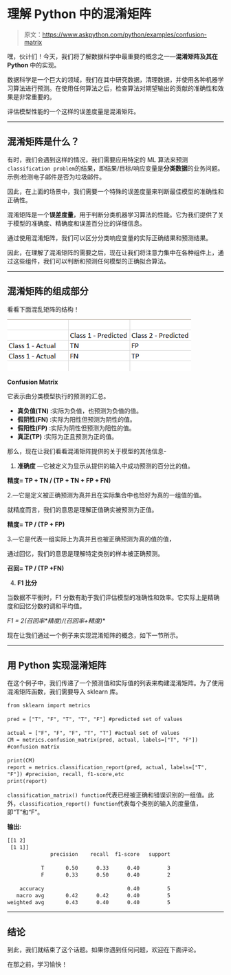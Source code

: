 # 理解 Python 中的混淆矩阵

> 原文：<https://www.askpython.com/python/examples/confusion-matrix>

嘿，伙计们！今天，我们将了解数据科学中最重要的概念之一—**混淆矩阵及其在 Python** 中的实现。

数据科学是一个巨大的领域，我们在其中研究数据，清理数据，并使用各种机器学习算法进行预测。在使用任何算法之后，检查算法对期望输出的贡献的准确性和效果是非常重要的。

评估模型性能的一个这样的误差度量是混淆矩阵。

* * *

## 混淆矩阵是什么？

有时，我们会遇到这样的情况，我们需要应用特定的 ML 算法来预测`classification problem`的结果，即结果/目标/响应变量是**分类数据**的业务问题。示例:检测电子邮件是否为垃圾邮件。

因此，在上面的场景中，我们需要一个特殊的误差度量来判断最佳模型的准确性和正确性。

混淆矩阵是一个**误差度量**，用于判断分类机器学习算法的性能。它为我们提供了关于模型的准确度、精确度和误差百分比的详细信息。

通过使用混淆矩阵，我们可以区分分类响应变量的实际正确结果和预测结果。

因此，在理解了混淆矩阵的需要之后，现在让我们将注意力集中在各种组件上，通过这些组件，我们可以判断和预测任何模型的正确拟合算法。

* * *

## 混淆矩阵的组成部分

看看下面混乱矩阵的结构！

![Confusion Matrix](img/2fe5fbee23f97d0d39e2d49c14e6b5c8.png)

**Confusion Matrix**

它表示由分类模型执行的预测的汇总。

*   **真负值(TN)** :实际为负值，也预测为负值的值。
*   **假阴性(FN)** :实际为阳性但预测为阴性的值。
*   **假阳性(FP)** :实际为阴性但预测为阳性的值。
*   **真正(TP)** :实际为正且预测为正的值。

那么，现在让我们看看混淆矩阵提供的关于模型的其他信息-

1.  **准确度** —它被定义为显示从提供的输入中成功预测的百分比的值。

**精度= TP + TN / (TP + TN + FP + FN)**

2.—它是定义被正确预测为真并且在实际集合中也恰好为真的一组值的值。

就精度而言，我们的意思是理解正值确实被预测为正值。

**精度= TP / (TP + FP)**

3.—它是代表一组实际上为真并且也被正确预测为真的值的值，

通过回忆，我们的意思是理解特定类别的样本被正确预测。

**召回= TP / (TP +FN)**

4. **F1 比分**

当数据不平衡时，F1 分数有助于我们评估模型的准确性和效率。它实际上是精确度和回忆分数的调和平均值。

**F1 = 2*(召回率*精度)/(召回率+精度)**

现在让我们通过一个例子来实现混淆矩阵的概念，如下一节所示。

* * *

## 用 Python 实现混淆矩阵

在这个例子中，我们传递了一个预测值和实际值的列表来构建混淆矩阵。为了使用混淆矩阵函数，我们需要导入 sklearn 库。

```
from sklearn import metrics

pred = ["T", "F", "T", "T", "F"] #predicted set of values

actual = ["F", "F", "F", "T", "T"] #actual set of values
CM = metrics.confusion_matrix(pred, actual, labels=["T", "F"]) #confusion matrix

print(CM)
report = metrics.classification_report(pred, actual, labels=["T", "F"]) #precision, recall, f1-score,etc
print(report) 
```

`classification_matrix() function`代表已经被正确和错误识别的一组值。此外，`classification_report() function`代表每个类别的输入的度量值，即“T”和“F”。

**输出:**

```
[[1 2]
 [1 1]]
              precision    recall  f1-score   support

           T       0.50      0.33      0.40         3
           F       0.33      0.50      0.40         2

    accuracy                           0.40         5
   macro avg       0.42      0.42      0.40         5
weighted avg       0.43      0.40      0.40         5 
```

* * *

## 结论

到此，我们就结束了这个话题。如果你遇到任何问题，欢迎在下面评论。

在那之前，学习愉快！